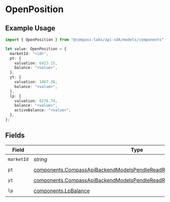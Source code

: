 # OpenPosition

## Example Usage

```typescript
import { OpenPosition } from "@compass-labs/api-sdk/models/components";

let value: OpenPosition = {
  marketId: "<id>",
  pt: {
    valuation: 6423.15,
    balance: "<value>",
  },
  yt: {
    valuation: 1467.38,
    balance: "<value>",
  },
  lp: {
    valuation: 6276.74,
    balance: "<value>",
    activeBalance: "<value>",
  },
};
```

## Fields

| Field                                                                                                                                                                  | Type                                                                                                                                                                   | Required                                                                                                                                                               | Description                                                                                                                                                            |
| ---------------------------------------------------------------------------------------------------------------------------------------------------------------------- | ---------------------------------------------------------------------------------------------------------------------------------------------------------------------- | ---------------------------------------------------------------------------------------------------------------------------------------------------------------------- | ---------------------------------------------------------------------------------------------------------------------------------------------------------------------- |
| `marketId`                                                                                                                                                             | *string*                                                                                                                                                               | :heavy_check_mark:                                                                                                                                                     | N/A                                                                                                                                                                    |
| `pt`                                                                                                                                                                   | [components.CompassApiBackendModelsPendleReadResponsePositionsTokenBalance](../../models/components/compassapibackendmodelspendlereadresponsepositionstokenbalance.md) | :heavy_check_mark:                                                                                                                                                     | N/A                                                                                                                                                                    |
| `yt`                                                                                                                                                                   | [components.CompassApiBackendModelsPendleReadResponsePositionsTokenBalance](../../models/components/compassapibackendmodelspendlereadresponsepositionstokenbalance.md) | :heavy_check_mark:                                                                                                                                                     | N/A                                                                                                                                                                    |
| `lp`                                                                                                                                                                   | [components.LpBalance](../../models/components/lpbalance.md)                                                                                                           | :heavy_check_mark:                                                                                                                                                     | N/A                                                                                                                                                                    |